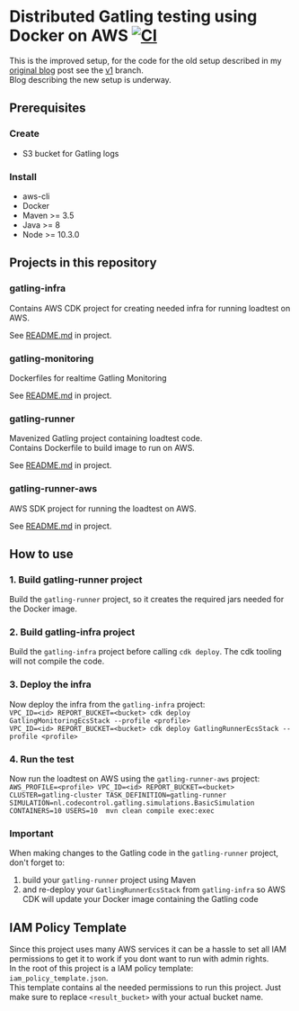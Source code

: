 # Distributed Gatling testing using Docker on AWS [![CI](https://github.com/richardhendricksen/gatling-docker-on-aws/workflows/CI/badge.svg)](https://github.com/richardhendricksen/gatling-docker-on-aws/actions?query=workflow%3ACI)

This is the improved setup, for the code for the old setup described in my [original blog](https://medium.com/@richard.hendricksen/distributed-load-testing-with-gatling-using-docker-and-aws-d497605692db) post see the [v1](https://github.com/richardhendricksen/gatling-docker-on-aws/tree/v1) branch.  
Blog describing the new setup is underway.

## Prerequisites  
### Create  
* S3 bucket for Gatling logs  

### Install  
* aws-cli  
* Docker  
* Maven >= 3.5  
* Java >= 8  
* Node >= 10.3.0  

## Projects in this repository

### gatling-infra
Contains AWS CDK project for creating needed infra for running loadtest on AWS.  

See [README.md](gatling-infra/README.md) in project. 

### gatling-monitoring
Dockerfiles for realtime Gatling Monitoring  

See [README.md](gatling-monitoring/README.md) in project. 

### gatling-runner
Mavenized Gatling project containing loadtest code.  
Contains Dockerfile to build image to run on AWS.  

See [README.md](gatling-runner/README.md) in project. 


### gatling-runner-aws
AWS SDK project for running the loadtest on AWS.  

See [README.md](gatling-runner-aws/README.md) in project. 

## How to use

### 1. Build gatling-runner project
Build the `gatling-runner` project, so it creates the required jars needed for the Docker image.  

### 2. Build gatling-infra project  
Build the `gatling-infra` project before calling `cdk deploy`. The cdk tooling will not compile the code.  

### 3. Deploy the infra
Now deploy the infra from the `gatling-infra` project:  
`VPC_ID=<id> REPORT_BUCKET=<bucket> cdk deploy GatlingMonitoringEcsStack --profile <profile>`  
`VPC_ID=<id> REPORT_BUCKET=<bucket> cdk deploy GatlingRunnerEcsStack --profile <profile>`  

### 4. Run the test
Now run the loadtest on AWS using the `gatling-runner-aws` project:  
`AWS_PROFILE=<profile> VPC_ID=<id> REPORT_BUCKET=<bucket> CLUSTER=gatling-cluster TASK_DEFINITION=gatling-runner SIMULATION=nl.codecontrol.gatling.simulations.BasicSimulation CONTAINERS=10 USERS=10  mvn clean compile exec:exec`

### Important
When making changes to the Gatling code in the `gatling-runner` project, don't forget to:  
 1. build your `gatling-runner` project using Maven  
 2. and re-deploy your `GatlingRunnerEcsStack` from `gatling-infra` so AWS CDK will update your Docker image containing the Gatling code  

## IAM Policy Template
Since this project uses many AWS services it can be a hassle to set all IAM permissions to get it to work if you dont want to run with admin rights.  
In the root of this project is a IAM policy template: `iam_policy_template.json`.  
This template contains al the needed permissions to run this project. Just make sure to replace `<result_bucket>` with your actual bucket name.
